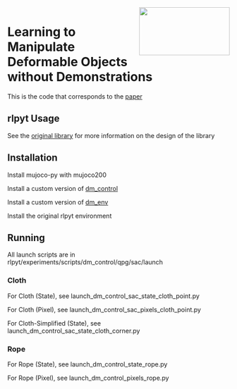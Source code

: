 <img align="right" width="205" height="109" src="/images/bair_logo.png">

# Learning to Manipulate Deformable Objects without Demonstrations

This is the code that corresponds to the [paper](https://arxiv.org/abs/1910.13439)

## rlpyt Usage
See the [original library](https://github.com/astooke/rlpyt) for more information on the design of the library

## Installation

Install mujoco-py with mujoco200

Install a custom version of [dm_control](https://github.com/wilson1yan/dm_control)

Install a custom version of [dm_env](https://github.com/wilson1yan/dm_env)

Install the original rlpyt environment

## Running

All launch scripts are in rlpyt/experiments/scripts/dm_control/qpg/sac/launch

### Cloth

For Cloth (State), see launch_dm_control_sac_state_cloth_point.py

For Cloth (Pixel), see launch_dm_control_sac_pixels_cloth_point.py

For Cloth-Simplified (State), see launch_dm_control_sac_state_cloth_corner.py

### Rope

For Rope (State), see launch_dm_control_state_rope.py

For Rope (Pixel), see launch_dm_control_pixels_rope.py

